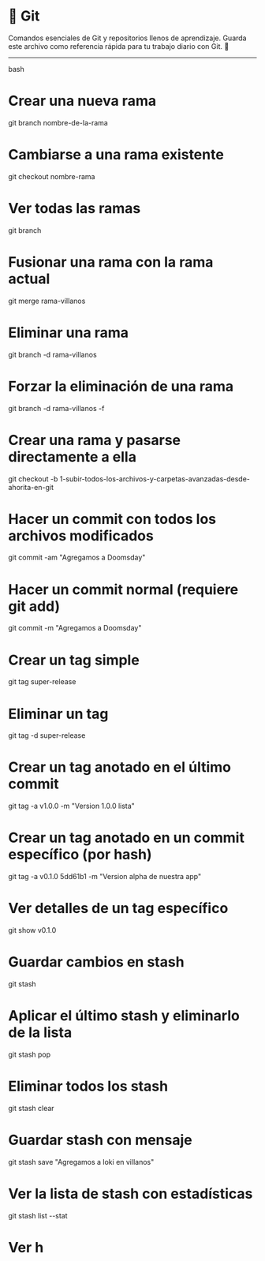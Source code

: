 # 🧠 Git

Comandos esenciales de Git y repositorios llenos de aprendizaje. Guarda este archivo como referencia rápida para tu trabajo diario con Git. 🚀

---

bash
# Crear una nueva rama
git branch nombre-de-la-rama

# Cambiarse a una rama existente
git checkout nombre-rama

# Ver todas las ramas
git branch

# Fusionar una rama con la rama actual
git merge rama-villanos

# Eliminar una rama
git branch -d rama-villanos

# Forzar la eliminación de una rama
git branch -d rama-villanos -f

# Crear una rama y pasarse directamente a ella
git checkout -b 1-subir-todos-los-archivos-y-carpetas-avanzadas-desde-ahorita-en-git

# Hacer un commit con todos los archivos modificados
git commit -am "Agregamos a Doomsday"

# Hacer un commit normal (requiere git add)
git commit -m "Agregamos a Doomsday"

# Crear un tag simple
git tag super-release

# Eliminar un tag
git tag -d super-release

# Crear un tag anotado en el último commit
git tag -a v1.0.0 -m "Version 1.0.0 lista"

# Crear un tag anotado en un commit específico (por hash)
git tag -a v0.1.0 5dd61b1 -m "Version alpha de nuestra app"

# Ver detalles de un tag específico
git show v0.1.0

# Guardar cambios en stash
git stash

# Aplicar el último stash y eliminarlo de la lista
git stash pop

# Eliminar todos los stash
git stash clear

# Guardar stash con mensaje
git stash save "Agregamos a loki en villanos"

# Ver la lista de stash con estadísticas
git stash list --stat

# Ver h



